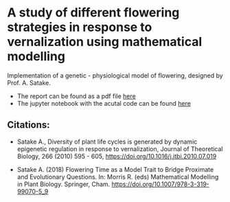 # A study of different flowering strategies in response to vernalization using mathematical modelling
Implementation of a genetic - physiological model of flowering, designed by Prof. A. Satake.

- The report can be found as a pdf file [here](Report.pdf)
- The jupyter notebook with the acutal code can be found [here](Model.ipynb)

## Citations:
- Satake A., Diversity of plant life cycles is generated by dynamic epigenetic regulation in response to vernalization, Journal of Theoretical Biology, 266 (2010) 595 - 605, https://doi.org/10.1016/j.jtbi.2010.07.019
 
- Satake A. (2018) Flowering Time as a Model Trait to Bridge Proximate and Evolutionary Questions. In: Morris R. (eds) Mathematical Modelling in Plant Biology. Springer, Cham. https://doi.org/10.1007/978-3-319-99070-5_9
